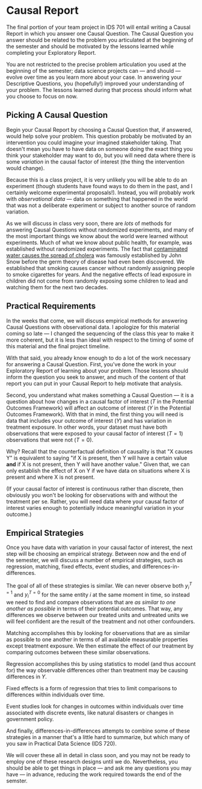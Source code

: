 # Causal Report

The final portion of your team project in IDS 701 will entail writing a Causal Report in which you answer one Causal Question. The Causal Question you answer should be related to the problem you articulated at the beginning of the semester and should be motivated by the lessons learned while completing your Exploratory Report. 

You are not restricted to the precise problem articulation you used at the beginning of the semester; data science projects can — and should — evolve over time as you learn more about your case. In answering your Descriptive Questions, you (hopefully!) improved your understanding of your problem. The lessons learned during that process should inform what you choose to focus on now. 

## Picking A Causal Question

Begin your Causal Report by choosing a Causal Question that, if answered, would help solve your problem. This question probably be motivated by an intervention you could imagine your imagined stakeholder taking. That doesn't mean you have to have data on someone doing the exact thing you think your stakeholder may want to do, but you will need data where there is some *variation* in the causal factor of interest (the thing the intervention would change).

Because this is a class project, it is very unlikely you will be able to do an experiment (though students have found ways to do them in the past, and I certainly welcome experimental proposals!). Instead, you will probably work with *observational data* — data on something that happened in the world that was not a deliberate experiment or subject to another source of random variation. 

As we will discuss in class very soon, there are *lots* of methods for answering Causal Questions without randomized experiments, and many of the most important things we know about the world were learned without experiments. Much of what we know about public health, for example, was established without randomized experiments. The fact that [contaminated water causes the spread of cholera](https://en.wikipedia.org/wiki/John_Snow#Cholera) was famously established by John Snow before the germ theory of disease had even been discovered. We established that smoking causes cancer without randomly assigning people to smoke cigarettes for years. And the negative effects of lead exposure in children did not come from randomly exposing some children to lead and watching them for the next two decades. 

## Practical Requirements

In the weeks that come, we will discuss empirical methods for answering Causal Questions with observational data. I apologize for this material coming so late — I changed the sequencing of the class this year to make it more coherent, but it is less than ideal with respect to the timing of some of this material and the final project timeline. 

With that said, you already know enough to do a lot of the work necessary for answering a Causal Question. First, you've done the work in your Exploratory Report of learning about your problem. Those lessons should inform the question you seek to answer, and much of the content of that report you can put in your Causal Report to help motivate that analysis. 

Second, you understand what makes something a Causal Question — it is a question about how changes in a causal factor of interest ($T$ in the Potential Outcomes Framework) will affect an outcome of interest ($Y$ in the Potential Outcomes Framework). With that in mind, the first thing you will need is data that includes your outcome of interest ($Y$) and has variation in treatment exposure. In other words, your dataset must have both observations that were exposed to your causal factor of interest ($T=1$) observations that were not ($T=0$).

Why? Recall that the counterfactual definition of causality is that "X causes Y" is equivalent to saying "if X is present, then Y will have a certain value **and** if X is not present, then Y will have another value." Given that, we can only establish the effect of X on Y if we have data on situations where X is present and where X is not present. 

(If your causal factor of interest is continuous rather than discrete, then obviously you won't be looking for observations with and without the treatment per se. Rather, you will need data where your causal factor of interest varies enough to potentially induce meaningful variation in your outcome.)

## Empirical Strategies

Once you have data with variation in your causal factor of interest, the next step will be choosing an empirical strategy. Between now and the end of the semester, we will discuss a number of empirical strategies, such as regression, matching, fixed effects, event studies, and differences-in-differences. 

The goal of all of these strategies is similar. We can never observe both $y^{T=1}_i$ and $y^{T=0}_i$ for the same entity $i$ at the same moment in time, so instead we need to find and compare observations that are *as similar to one another as possible* in terms of their potential outcomes. That way, any differences we observe between our treated units and untreated units we will feel confident are the result of the treatment and not other confounders. 

Matching accomplishes this by looking for observations that are as similar as possible to one another in terms of all available measurable properties except treatment exposure. We then estimate the effect of our treatment by comparing outcomes between these similar observations.

Regression accomplishes this by using statistics to model (and thus account for) the way observable differences other than treatment may be causing differences in $Y$.

Fixed effects is a form of regression that tries to limit comparisons to differences within individuals over time. 

Event studies look for changes in outcomes within individuals over time associated with discrete events, like natural disasters or changes in government policy.

And finally, differences-in-differences attempts to combine some of these strategies in a manner that's a little hard to summarize, but which many of you saw in Practical Data Science (IDS 720).

We will cover these all in detail in class soon, and you may not be ready to employ one of these research designs until we do. Nevertheless, you should be able to get things in place — and ask me any questions you may have — in advance, reducing the work required towards the end of the semster.
